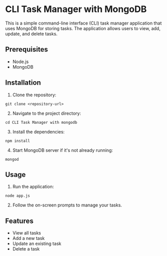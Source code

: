 
# CLI Task Manager with MongoDB

This is a simple command-line interface (CLI) task manager application that uses MongoDB for storing tasks. The application allows users to view, add, update, and delete tasks.

## Prerequisites

- Node.js
- MongoDB

## Installation

1. Clone the repository:
  ```
  git clone <repository-url>
  ```

2. Navigate to the project directory:
  ```
  cd CLI Task Manager with mongodb
  ```

3. Install the dependencies:
  ```
  npm install
  ```

4. Start MongoDB server if it's not already running:
  ```
  mongod
  ```

## Usage

1. Run the application:
  ```
  node app.js
  ```

2. Follow the on-screen prompts to manage your tasks.

## Features

- View all tasks
- Add a new task
- Update an existing task
- Delete a task
